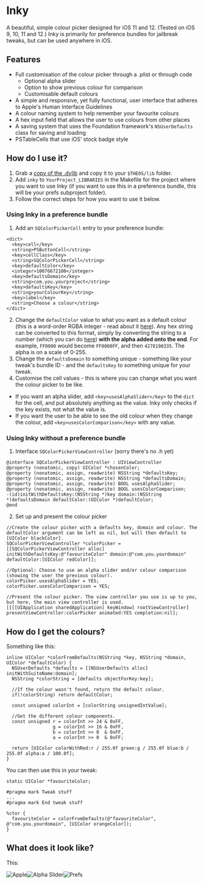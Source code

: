 # Inky
A beautiful, simple colour picker designed for iOS 11 and 12. (Tested on iOS 9, 10, 11 and 12.) Inky is primarily for preference bundles for jailbreak tweaks, but can be used anywhere in iOS.

## Features
- Full customisation of the colour picker through a .plist or through code
  - Optional alpha slider
  - Option to show previous colour for comparison
  - Customisable default colours
- A simple and responsive, yet fully functional, user interface that adheres to Apple's Human Interface Guidelines
- A colour naming system to help remember your favourite colours
- A hex input field that allows the user to use colours from other places
- A saving system that uses the Foundation framework's `NSUserDefaults` class for saving and loading
- PSTableCells that use iOS' stock badge style

## How do I use it?
1. Grab a [copy of the .dylib](/libinky.dylib) and copy it to your `$THEOS/lib` folder.
2. Add `inky` to `YourProject_LIBRARIES` in the Makefile for the project where you want to use Inky (if you want to use this in a preference bundle, this will be your prefs subproject folder).
3. Follow the correct steps for how you want to use it below.

### Using Inky in a preference bundle
1. Add an `SQColorPickerCell` entry to your preference bundle:
```plist
<dict>
  <key>cell</key>
  <string>PSButtonCell</string>
  <key>cellClass</key>
  <string>SQColorPickerCell</string>
  <key>defaultColor</key>
  <integer>10076672100</integer>
  <key>defaultsDomain</key>
  <string>com.you.yourproject</string>
  <key>defaultsKey</key>
  <string>yourColourKey</string>
  <key>label</key>
  <string>Choose a colour</string>
</dict>
```
2. Change the `defaultColor` value to what you want as a default colour (this is a word-order RGBA integer - read about it [here](https://en.wikipedia.org/wiki/RGBA_color_space#RGBA_hexadecimal_(word-order))). Any hex string can be converted to this format, simply by converting the string to a number (which you can do [here](https://www.rapidtables.com/convert/number/hex-to-decimal.html)) **with the alpha added onto the end**. For example, `FF0000` would become `FF0000FF`, and then `4278190335`. The alpha is on a scale of 0-255.
3. Change the `defaultsDomain` to something unique - something like your tweak's bundle ID - and the `defaultsKey` to something unique for your tweak.
4. Customise the cell values - this is where you can change what you want the colour picker to be like.
  - If you want an alpha slider, add `<key>usesAlphaSlider</key>` to the `dict` for the cell, and put absolutely anything as the value. Inky only checks if the key exists, not what the value is.
  - If you want the user to be able to see the old colour when they change the colour, add `<key>usesColorComparison</key>` with any value.
  
### Using Inky without a preference bundle
1. Interface `SQColorPickerViewController` (sorry there's no .h yet)
```objc
@interface SQColorPickerViewController : UIViewController
@property (nonatomic, copy) UIColor *chosenColor;
@property (nonatomic, assign, readwrite) NSString *defaultsKey;
@property (nonatomic, assign, readwrite) NSString *defaultsDomain;
@property (nonatomic, assign, readwrite) BOOL usesAlphaSlider;
@property (nonatomic, assign, readwrite) BOOL usesColorComparison;
-(id)initWithDefaultsKey:(NSString *)key domain:(NSString *)defaultsDomain defaultColor:(UIColor *)defaultColor;
@end
```
2. Set up and present the colour picker
```objc
//Create the colour picker with a defaults key, domain and colour. The defaultColor argument can be left as nil, but will then default to [UIColor blackColor].
SQColorPickerViewController *colorPicker = [[SQColorPickerViewController alloc] initWithDefaultsKey:@"favouriteColor" domain:@"com.you.yourdomain" defaultColor:[UIColor redColor]];

//Optional: Choose to use an alpha slider and/or colour comparison (showing the user the previous colour).
colorPicker.usesAlphaSlider = YES;
colorPicker.usesColorComparison = YES;

//Present the colour picker. The view controller you use is up to you, but here, the main view controller is used.
[[[[UIApplication sharedApplication] keyWindow] rootViewController] presentViewController:colorPicker animated:YES completion:nil];
```

## How do I get the colours?
Something like this:
```objc
inline UIColor *colorFromDefaults(NSString *key, NSString *domain, UIColor *defaultColor) {
  NSUserDefaults *defaults = [[NSUserDefaults alloc] initWithSuiteName:domain];
  NSString *colorString = [defaults objectForKey:key];
  
  //If the colour wasn't found, return the default colour.
  if(!colorString) return defaultColor;
  
  const unsigned colorInt = [colorString unsignedIntValue];
  
  //Get the different colour components.
  const unsigned r = colorInt >> 24 & 0xFF,
                 g = colorInt >> 16 & 0xFF,
                 b = colorInt >> 8  & 0xFF,
                 a = colorInt >> 0  & 0xFF;
  
  return [UIColor colorWithRed:r / 255.0f green:g / 255.0f blue:b / 255.0f alpha:a / 100.0f];
}
```

You can then use this in your tweak:
```logos
static UIColor *favouriteColor;

#pragma mark Tweak stuff
...
#pragma mark End tweak stuff

%ctor {
  favouriteColor = colorFromDefaults(@"favouriteColor", @"com.you.yourdomain", [UIColor orangeColor]);
}
```

## What does it look like?
This:

![Apple](/green_apple_normal.png)![Alpha Slider](/alpha_down.png)![Prefs](/pref_bundle.png)
